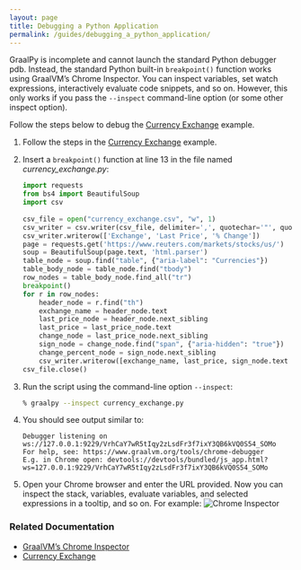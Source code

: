 ```yaml
---
layout: page
title: Debugging a Python Application
permalink: /guides/debugging_a_python_application/
---
```


GraalPy is incomplete and cannot launch the standard Python debugger pdb.
Instead, the standard Python built-in `breakpoint()` function works using GraalVM’s Chrome Inspector.
You can inspect variables, set watch expressions, interactively evaluate code snippets, and so on.
However, this only works if you pass the `--inspect` command-line option (or some other inspect option).

Follow the steps below to debug the [Currency Exchange](/examples/currency_exchange/) example.

1. Follow the steps in the [Currency Exchange](/examples/currency_exchange/) example.

2. Insert a `breakpoint()` function at line 13 in the file named _currency\_exchange.py_:

    ```python
    import requests
    from bs4 import BeautifulSoup
    import csv
      
    csv_file = open("currency_exchange.csv", "w", 1)
    csv_writer = csv.writer(csv_file, delimiter=',', quotechar='"', quoting=csv.QUOTE_ALL)
    csv_writer.writerow(['Exchange', 'Last Price', '% Change'])
    page = requests.get('https://www.reuters.com/markets/stocks/us/')
    soup = BeautifulSoup(page.text, 'html.parser')
    table_node = soup.find("table", {"aria-label": "Currencies"})
    table_body_node = table_node.find("tbody")
    row_nodes = table_body_node.find_all("tr")
    breakpoint()
    for r in row_nodes:
        header_node = r.find("th")
        exchange_name = header_node.text
        last_price_node = header_node.next_sibling
        last_price = last_price_node.text
        change_node = last_price_node.next_sibling
        sign_node = change_node.find("span", {"aria-hidden": "true"})
        change_percent_node = sign_node.next_sibling
        csv_writer.writerow([exchange_name, last_price, sign_node.text + change_percent_node.text])
    csv_file.close()
    ```

3. Run the script using the command-line option `--inspect`:

    ```bash
    % graalpy --inspect currency_exchange.py
    ```

4. You should see output similar to:

    ```
    Debugger listening on ws://127.0.0.1:9229/VrhCaY7wR5tIqy2zLsdFr3f7ixY3QB6kVQ0S54_SOMo
    For help, see: https://www.graalvm.org/tools/chrome-debugger
    E.g. in Chrome open: devtools://devtools/bundled/js_app.html?ws=127.0.0.1:9229/VrhCaY7wR5tIqy2zLsdFr3f7ixY3QB6kVQ0S54_SOMo
    ```

5. Open your Chrome browser and enter the URL provided.
Now you can inspect the stack, variables, evaluate variables, and selected expressions in a tooltip, and so on.
For example:
![Chrome Inspector](/guides/assets/Chrome_Inspector.png)

### Related Documentation
* [GraalVM’s Chrome Inspector](https://www.graalvm.org/latest/tools/chrome-debugger/)
* [Currency Exchange](/examples/currency_exchange/)